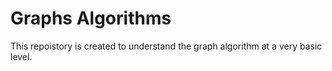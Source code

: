 <h1>Graphs Algorithms</h1> 
This repoistory is created to understand the graph algorithm at a very basic level.<br/>

